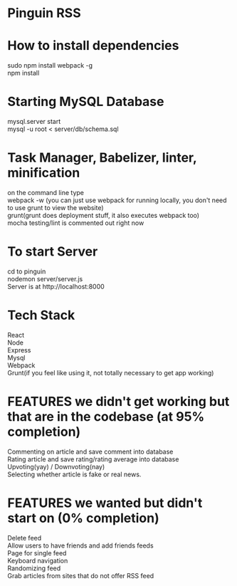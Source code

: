 # Pinguin RSS

# How to install dependencies
sudo npm install webpack -g<br>
npm install<br>

# Starting MySQL Database
mysql.server start<br>
mysql -u root < server/db/schema.sql<br>

# Task Manager, Babelizer, linter, minification
on the command line type<br>
webpack -w (you can just use webpack for running locally, you don't need to use grunt to view the website)<br>
grunt(grunt does deployment stuff, it also executes webpack too)<br>
mocha testing/lint is commented out right now<br>

# To start Server
cd to pinguin<br>
nodemon server/server.js<br>
Server is at http://localhost:8000<br>

# Tech Stack
React<br>
Node<br>
Express<br>
Mysql<br>
Webpack<br>
Grunt(if you feel like using it, not totally necessary to get app working)

# FEATURES we didn't get working but that are in the codebase (at 95% completion)
Commenting on article and save comment into database<br>
Rating article and save rating/rating average into database<br>
Upvoting(yay) / Downvoting(nay)<br>
Selecting whether article is fake or real news.<br>


# FEATURES we wanted but didn't start on (0% completion)
Delete feed<br>
Allow users to have friends and add friends feeds<br>
Page for single feed<br>
Keyboard navigation<br>
Randomizing feed<br>
Grab articles from sites that do not offer RSS feed<br>

